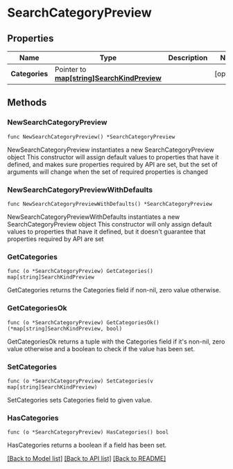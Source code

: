 # SearchCategoryPreview

## Properties

Name | Type | Description | Notes
------------ | ------------- | ------------- | -------------
**Categories** | Pointer to [**map[string]SearchKindPreview**](searchKindPreview.md) |  | [optional] 

## Methods

### NewSearchCategoryPreview

`func NewSearchCategoryPreview() *SearchCategoryPreview`

NewSearchCategoryPreview instantiates a new SearchCategoryPreview object
This constructor will assign default values to properties that have it defined,
and makes sure properties required by API are set, but the set of arguments
will change when the set of required properties is changed

### NewSearchCategoryPreviewWithDefaults

`func NewSearchCategoryPreviewWithDefaults() *SearchCategoryPreview`

NewSearchCategoryPreviewWithDefaults instantiates a new SearchCategoryPreview object
This constructor will only assign default values to properties that have it defined,
but it doesn't guarantee that properties required by API are set

### GetCategories

`func (o *SearchCategoryPreview) GetCategories() map[string]SearchKindPreview`

GetCategories returns the Categories field if non-nil, zero value otherwise.

### GetCategoriesOk

`func (o *SearchCategoryPreview) GetCategoriesOk() (*map[string]SearchKindPreview, bool)`

GetCategoriesOk returns a tuple with the Categories field if it's non-nil, zero value otherwise
and a boolean to check if the value has been set.

### SetCategories

`func (o *SearchCategoryPreview) SetCategories(v map[string]SearchKindPreview)`

SetCategories sets Categories field to given value.

### HasCategories

`func (o *SearchCategoryPreview) HasCategories() bool`

HasCategories returns a boolean if a field has been set.


[[Back to Model list]](../README.md#documentation-for-models) [[Back to API list]](../README.md#documentation-for-api-endpoints) [[Back to README]](../README.md)


